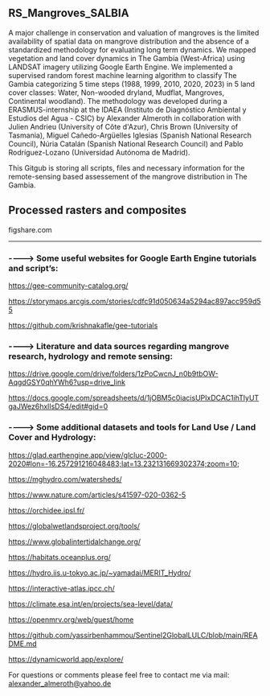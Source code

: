 ## RS_Mangroves_SALBIA

A major challenge in conservation and valuation of mangroves is the limited availability of spatial data on mangrove distribution and the absence of a standardized methodology for evaluating long term dynamics. We mapped vegetation and land cover dynamics in The Gambia (West-Africa) using LANDSAT imagery utilizing Google Earth Engine. We implemented a supervised random forest machine learning algorithm to classify The Gambia categorizing 5 time steps (1988, 1999, 2010, 2020, 2023) in 5 land cover classes: Water, Non-wooded dryland, Mudflat, Mangroves, Continental woodland). The methodology was developed during a ERASMUS-internship at the IDAEA (Instituto de Diagnóstico Ambiental y Estudios del Agua - CSIC) by Alexander Almeroth in collaboration with Julien Andrieu (University of Côte d'Azur), Chris Brown (University of Tasmania), Miguel Cañedo-Argüelles Iglesias (Spanish National Research Council), Núria Catalán (Spanish National Research Council) and Pablo Rodríguez-Lozano (Universidad Autónoma de Madrid).

This Gitgub is storing all scripts, files and necessary information for the remote-sensing based assessement of the mangrove distribution in The Gambia. 


## Processed rasters and composites 
figshare.com

-------------------------------------------------------------------------------------------------------------------------------------------------------------------------------------------------------------------------------------------------------------------------------------------------





### ---->  Some useful websites for Google Earth Engine tutorials and script’s: 

https://gee-community-catalog.org/

https://storymaps.arcgis.com/stories/cdfc91d050634a5294ac897acc959d55

https://github.com/krishnakafle/gee-tutorials




### ---->  Literature and data sources regarding mangrove research, hydrology and remote sensing: 

https://drive.google.com/drive/folders/1zPoCwcnJ_n0b9tbOW-AqgdGSY0qhYWh6?usp=drive_link

https://docs.google.com/spreadsheets/d/1jOBM5c0iacisUPIxDCAC1ihTlyUTgaJWez6hxlIsDS4/edit#gid=0




### ----> Some additional datasets and tools for Land Use / Land Cover and Hydrology: 

https://glad.earthengine.app/view/glcluc-2000-2020#lon=-16.257291216048483;lat=13.232131669302374;zoom=10;

https://mghydro.com/watersheds/

https://www.nature.com/articles/s41597-020-0362-5

https://orchidee.ipsl.fr/

https://globalwetlandsproject.org/tools/

https://www.globalintertidalchange.org/

https://habitats.oceanplus.org/

https://hydro.iis.u-tokyo.ac.jp/~yamadai/MERIT_Hydro/

https://interactive-atlas.ipcc.ch/

https://climate.esa.int/en/projects/sea-level/data/

https://openmrv.org/web/guest/home

https://github.com/yassirbenhammou/Sentinel2GlobalLULC/blob/main/README.md

https://dynamicworld.app/explore/






For questions or comments please feel free to contact me via mail: alexander_almeroth@yahoo.de
